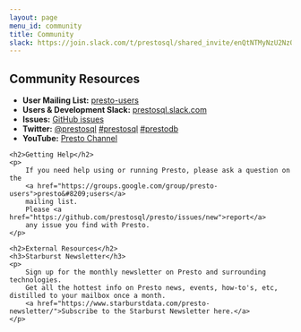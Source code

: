 ```yaml
---
layout: page
menu_id: community
title: Community
slack: https://join.slack.com/t/prestosql/shared_invite/enQtNTMyNzU2NzQ1NzQ4LWRhMTE4ZTA4NjM0NDA1NmFkZjEyZDJmN2MxNGY1ZTk4NmM4MzMxZDk4OGQ0NjZhNmQxMWUyNGIxMDliODk0MmU
---
```


<div class="leftcol widecol">
    <h2>Community Resources</h2>
    <ul>
        <li><b>User Mailing List:</b> <a href="https://groups.google.com/group/presto-users">presto-users</a></li>
        <li><b>Users & Development Slack:</b>
            <a href="{{ page.slack }}">prestosql.slack.com</a></li>
        <li><b>Issues:</b> <a href="https://github.com/prestosql/presto/issues">GitHub issues</a></li>
        <li>
            <b>Twitter:</b>
            <a href="https://twitter.com/prestosql">@prestosql</a>
            <a href="https://twitter.com/search?q=%23prestosql">#prestosql</a>
            <a href="https://twitter.com/search?q=%23prestodb">#prestodb</a>
        </li>
        <li><b>YouTube:</b> <a href="https://www.youtube.com/channel/UCpqxUwvIA6vaXW45KO1GMhA">Presto Channel</a></li>
    </ul>

    <h2>Getting Help</h2>
    <p>
        If you need help using or running Presto, please ask a question on the
        <a href="https://groups.google.com/group/presto-users">presto&#8209;users</a>
        mailing list.
        Please <a href="https://github.com/prestosql/presto/issues/new">report</a>
        any issue you find with Presto.
    </p>

    <h2>External Resources</h2>
    <h3>Starburst Newsletter</h3>
    <p>
        Sign up for the monthly newsletter on Presto and surrounding technologies.
        Get all the hottest info on Presto news, events, how-to's, etc, distilled to your mailbox once a month.
        <a href="https://www.starburstdata.com/presto-newsletter/">Subscribe to the Starburst Newsletter here.</a>
    </p>
</div>
